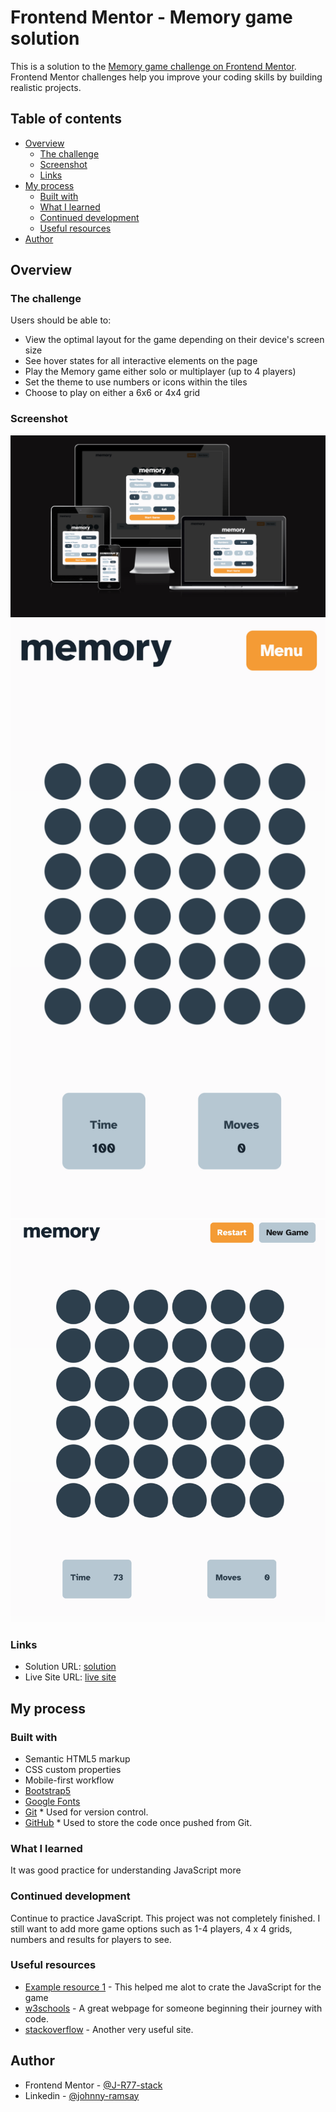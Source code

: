 # Frontend Mentor - Memory game solution

This is a solution to the [Memory game challenge on Frontend Mentor](https://www.frontendmentor.io/challenges/memory-game-vse4WFPvM). Frontend Mentor challenges help you improve your coding skills by building realistic projects. 

## Table of contents

- [Overview](#overview)
  - [The challenge](#the-challenge)
  - [Screenshot](#screenshot)
  - [Links](#links)
- [My process](#my-process)
  - [Built with](#built-with)
  - [What I learned](#what-i-learned)
  - [Continued development](#continued-development)
  - [Useful resources](#useful-resources)
- [Author](#author)



## Overview

### The challenge

Users should be able to:

- View the optimal layout for the game depending on their device's screen size
- See hover states for all interactive elements on the page
- Play the Memory game either solo or multiplayer (up to 4 players)
- Set the theme to use numbers or icons within the tiles
- Choose to play on either a 6x6 or 4x4 grid

### Screenshot

![](assets/images/reponsive.png)
![](assets/images/390px.png)
![](assets/images/900px.png)

### Links

- Solution URL: [solution](https://www.frontendmentor.io/solutions/memory-game-8RBjN8SFVb)
- Live Site URL: [live site](https://j-r77-stack.github.io/memory-game/)

## My process

### Built with

- Semantic HTML5 markup
- CSS custom properties
- Mobile-first workflow
- [Bootstrap5](https://getbootstrap.com/)
- [Google Fonts](https://fonts.google.com/)
- [Git](https://git-scm.com/)
      * Used for version control.
- [GitHub](https://github.com/)
      * Used to store the code once pushed from Git. 


### What I learned

It was good practice for understanding JavaScript more

### Continued development

Continue to practice JavaScript. This project was not completely finished. I still want to add more game options such as 1-4 players, 4 x 4 grids, numbers and results for players to see.

### Useful resources

- [Example resource 1](https://www.youtube.com/watch?v=3uuQ3g92oPQ) - This helped me alot to crate the JavaScript for the game
- [w3schools](https://www.w3schools.com/) - A great webpage for someone beginning their journey with code.
- [stackoverflow](https://stackoverflow.com/) - Another very useful site.


## Author

- Frontend Mentor - [@J-R77-stack](https://www.frontendmentor.io/profile/J-R77-stack)
- Linkedin - [@johnny-ramsay](https://www.linkedin.com/in/johnny-ramsay-developer/)


